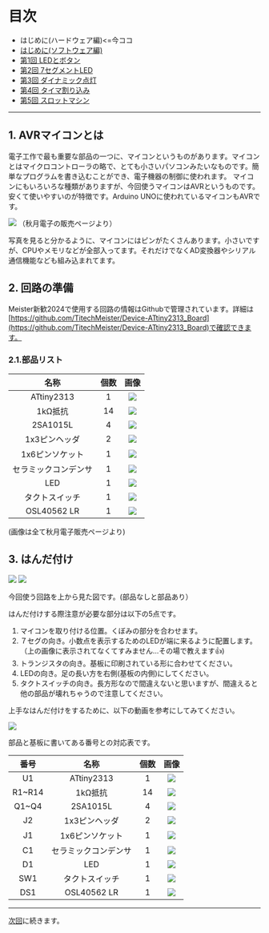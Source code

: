 # 目次

* はじめに(ハードウェア編)<=今ココ
* [はじめに(ソフトウェア編)](https://github.com/TitechMeister/Device-ATtiny2313_Board/tree/main/docs/day0.5)
* [第1回 LEDとボタン](https://github.com/TitechMeister/Device-ATtiny2313_Board/tree/main/docs/day1/)
* [第2回 7セグメントLED](https://github.com/TitechMeister/Device-ATtiny2313_Board/tree/main/docs/day2/)
* [第3回 ダイナミック点灯](https://github.com/TitechMeister/Device-ATtiny2313_Board/tree/main/docs/day3/)
* [第4回 タイマ割り込み](https://github.com/TitechMeister/Device-ATtiny2313_Board/tree/main/docs/day4/)
* [第5回 スロットマシン](https://github.com/TitechMeister/Device-ATtiny2313_Board/tree/main/docs/day5/)

---

## 1. AVRマイコンとは

電子工作で最も重要な部品の一つに、マイコンというものがあります。マイコンとはマイクロコントローラの略で、とても小さいパソコンみたいなものです。簡単なプログラムを書き込むことができ、電子機器の制御に使われます。
マイコンにもいろいろな種類がありますが、今回使うマイコンはAVRというものです。安くて使いやすいのが特徴です。Arduino UNOに使われているマイコンもAVRです。

![](img/attiny2313.jpg)
（秋月電子の販売ページより）

写真を見ると分かるように、マイコンにはピンがたくさんあります。小さいですが、CPUやメモリなどが全部入ってます。それだけでなくAD変換器やシリアル通信機能なども組み込まれてます。

## 2. 回路の準備

Meister新歓2024で使用する回路の情報はGithubで管理されています。詳細は[https://github.com/TitechMeister/Device-ATtiny2313_Board](https://github.com/TitechMeister/Device-ATtiny2313_Board)で確認できます。

### 2.1.部品リスト

|名称|個数|画像|
|:-:|:-:|:-:|
|ATtiny2313|1|![](img/attiny2313.jpg)|
|1kΩ抵抗|14|![](img/resistor.jpg)|
|2SA1015L|4|![](img/transistor.jpg)|
|1x3ピンヘッダ|2|![](img/pinheader_1x3.jpg)|
|1x6ピンソケット|1|![](img/pinsocket_1x6.jpg)|
|セラミックコンデンサ|1|![](img/capacitor.jpg)|
|LED|1|![](img/LED.jpg)|
|タクトスイッチ|1|![](img/switch.jpg)|
|OSL40562 LR|1|![](img/7seg.jpg)|

(画像は全て秋月電子販売ページより)

## 3. はんだ付け

![](../img/kiban.jpg)
![](../img/kiban_parts.jpg)

今回使う回路を上から見た図です。(部品なしと部品あり）

はんだ付けする際注意が必要な部分は以下の5点です。

1. マイコンを取り付ける位置。くぼみの部分を合わせます。
1. ７セグの向き。小数点を表示するためのLEDが端に来るように配置します。（上の画像に表示されてなくてすみません...その場で教えます👍)
1. トランジスタの向き。基板に印刷されている形に合わせてください。
1. LEDの向き。足の長い方を右側(基板の内側)にしてください。
1. タクトスイッチの向き。長方形なので間違えないと思いますが、間違えると他の部品が壊れちゃうので注意してください。

上手なはんだ付けをするために、以下の動画を参考にしてみてください。

[![](http://img.youtube.com/vi/NhDiQtUeF-M/0.jpg)](https://www.youtube.com/watch?v=NhDiQtUeF-M)

部品と基板に書いてある番号との対応表です。

|番号|名称|個数|画像|
|:-:|:-:|:-:|:-:|
|U1|ATtiny2313|1|![](img/attiny2313.jpg)|
|R1~R14|1kΩ抵抗|14|![](img/resistor.jpg)|
|Q1~Q4|2SA1015L|4|![](img/transistor.jpg)|
|J2|1x3ピンヘッダ|2|![](img/pinheader_1x3.jpg)|
|J1|1x6ピンソケット|1|![](img/pinsocket_1x6.jpg)|
|C1|セラミックコンデンサ|1|![](img/capacitor.jpg)|
|D1|LED|1|![](img/LED.jpg)|
|SW1|タクトスイッチ|1|![](img/switch.jpg)|
|DS1|OSL40562 LR|1|![](img/7seg.jpg)|

---

[次回](https://github.com/TitechMeister/Device-ATtiny2313_Board/tree/main/docs/day0.5/)に続きます。
